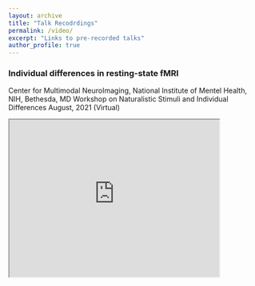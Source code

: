 ```yaml
---
layout: archive
title: "Talk Recodrdings"
permalink: /video/
excerpt: "Links to pre-recorded talks"
author_profile: true
---
```


### Individual differences in resting-state fMRI

Center for Multimodal NeuroImaging, National Institute of Mentel Health, NIH, Bethesda, MD
Workshop on Naturalistic Stimuli and Individual Differences 
August, 2021 (Virtual)

<iframe width="420" height="315"
src="https://www.youtube.com/watch?v=HymjFBCa-n4">
</iframe>